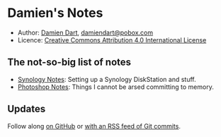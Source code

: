 Damien's Notes
==============

  - Author: [Damien Dart][1], <damiendart@pobox.com>
  - Licence: [Creative Commons Attribution 4.0 International License][2]

[1]: <https://www.robotinaponcho.net/>
[2]: <http://creativecommons.org/licenses/by/4.0/>

## The not-so-big list of notes

  - [Synology Notes][3]: Setting up a Synology DiskStation and stuff.
  - [Photoshop Notes][4]: Things I cannot be arsed committing to memory.


## Updates

Follow along [on GitHub][5] or [with an RSS feed of Git commits][6].

[3]: <https://www.robotinaponcho.net/notes/synology>
[4]: <https://www.robotinaponcho.net/notes/photoshop>
[5]: <https://github.com/damiendart/notes>
[6]: <https://www.robotinaponcho.net/git/?p=notes.git;a=rss>
